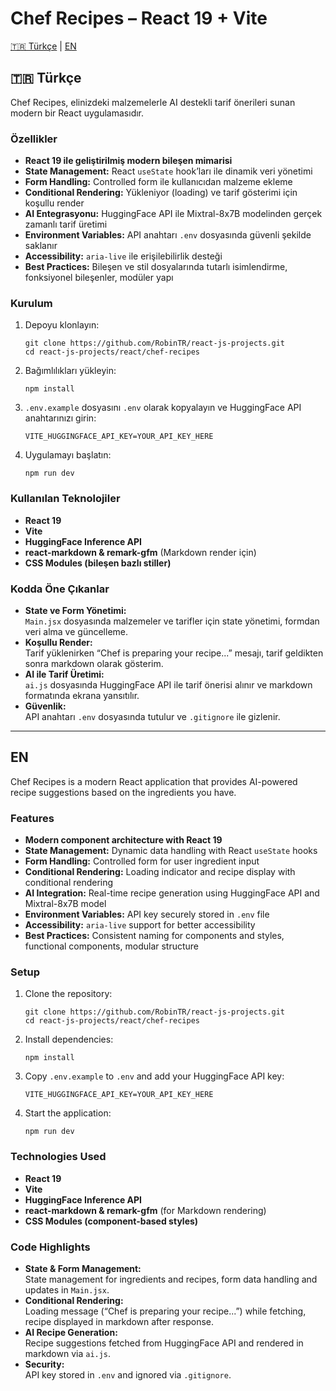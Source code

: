 # Chef Recipes – React 19 + Vite

[🇹🇷 Türkçe](#-türkçe) | [EN](#en)

## 🇹🇷 Türkçe

Chef Recipes, elinizdeki malzemelerle AI destekli tarif önerileri sunan modern bir React uygulamasıdır.

### Özellikler

- **React 19 ile geliştirilmiş modern bileşen mimarisi**
- **State Management:** React `useState` hook’ları ile dinamik veri yönetimi
- **Form Handling:** Controlled form ile kullanıcıdan malzeme ekleme
- **Conditional Rendering:** Yükleniyor (loading) ve tarif gösterimi için koşullu render
- **AI Entegrasyonu:** HuggingFace API ile Mixtral-8x7B modelinden gerçek zamanlı tarif üretimi
- **Environment Variables:** API anahtarı `.env` dosyasında güvenli şekilde saklanır
- **Accessibility:** `aria-live` ile erişilebilirlik desteği
- **Best Practices:** Bileşen ve stil dosyalarında tutarlı isimlendirme, fonksiyonel bileşenler, modüler yapı

### Kurulum

1. Depoyu klonlayın:
   ```
   git clone https://github.com/RobinTR/react-js-projects.git
   cd react-js-projects/react/chef-recipes
   ```

2. Bağımlılıkları yükleyin:
   ```
   npm install
   ```

3. `.env.example` dosyasını `.env` olarak kopyalayın ve HuggingFace API anahtarınızı girin:
   ```
   VITE_HUGGINGFACE_API_KEY=YOUR_API_KEY_HERE
   ```

4. Uygulamayı başlatın:
   ```
   npm run dev
   ```

### Kullanılan Teknolojiler

- **React 19**
- **Vite**
- **HuggingFace Inference API**
- **react-markdown & remark-gfm** (Markdown render için)
- **CSS Modules (bileşen bazlı stiller)**

### Kodda Öne Çıkanlar

- **State ve Form Yönetimi:**  
  `Main.jsx` dosyasında malzemeler ve tarifler için state yönetimi, formdan veri alma ve güncelleme.
- **Koşullu Render:**  
  Tarif yüklenirken “Chef is preparing your recipe...” mesajı, tarif geldikten sonra markdown olarak gösterim.
- **AI ile Tarif Üretimi:**  
  `ai.js` dosyasında HuggingFace API ile tarif önerisi alınır ve markdown formatında ekrana yansıtılır.
- **Güvenlik:**  
  API anahtarı `.env` dosyasında tutulur ve `.gitignore` ile gizlenir.

---

## EN

Chef Recipes is a modern React application that provides AI-powered recipe suggestions based on the ingredients you have.

### Features

- **Modern component architecture with React 19**
- **State Management:** Dynamic data handling with React `useState` hooks
- **Form Handling:** Controlled form for user ingredient input
- **Conditional Rendering:** Loading indicator and recipe display with conditional rendering
- **AI Integration:** Real-time recipe generation using HuggingFace API and Mixtral-8x7B model
- **Environment Variables:** API key securely stored in `.env` file
- **Accessibility:** `aria-live` support for better accessibility
- **Best Practices:** Consistent naming for components and styles, functional components, modular structure

### Setup

1. Clone the repository:
   ```
   git clone https://github.com/RobinTR/react-js-projects.git
   cd react-js-projects/react/chef-recipes
   ```

2. Install dependencies:
   ```
   npm install
   ```

3. Copy `.env.example` to `.env` and add your HuggingFace API key:
   ```
   VITE_HUGGINGFACE_API_KEY=YOUR_API_KEY_HERE
   ```

4. Start the application:
   ```
   npm run dev
   ```

### Technologies Used

- **React 19**
- **Vite**
- **HuggingFace Inference API**
- **react-markdown & remark-gfm** (for Markdown rendering)
- **CSS Modules (component-based styles)**

### Code Highlights

- **State & Form Management:**  
  State management for ingredients and recipes, form data handling and updates in `Main.jsx`.
- **Conditional Rendering:**  
  Loading message (“Chef is preparing your recipe...”) while fetching, recipe displayed in markdown after response.
- **AI Recipe Generation:**  
  Recipe suggestions fetched from HuggingFace API and rendered in markdown via `ai.js`.
- **Security:**  
  API key stored in `.env` and ignored via `.gitignore`.
